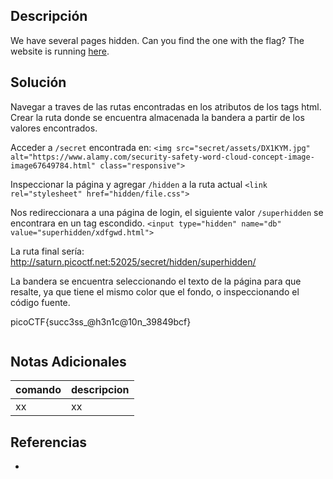 ## Descripción
We have several pages hidden. Can you find the one with the flag? The website is running [here](http://saturn.picoctf.net:52025/).

## Solución
Navegar a traves de las rutas encontradas en los atributos de los tags html. Crear la ruta donde se encuentra almacenada la bandera a partir de los valores encontrados.

Acceder a `/secret` encontrada en:
`<img src="secret/assets/DX1KYM.jpg" alt="https://www.alamy.com/security-safety-word-cloud-concept-image-image67649784.html" class="responsive">`

Inspeccionar la página y agregar `/hidden` a la ruta actual
`<link rel="stylesheet" href="hidden/file.css">`

Nos redireccionara a una página de login, el siguiente valor `/superhidden` se encontrara en un tag escondido.
`<input type="hidden" name="db" value="superhidden/xdfgwd.html">`

La ruta final sería: http://saturn.picoctf.net:52025/secret/hidden/superhidden/

La bandera se encuentra seleccionando el texto de la página para que resalte, ya que tiene el mismo color que el fondo, o inspeccionando el código fuente.

picoCTF{succ3ss_@h3n1c@10n_39849bcf}

```bash
```

## Notas Adicionales
|comando|descripcion|
|---|---|
|xx|xx|

## Referencias
- []()

